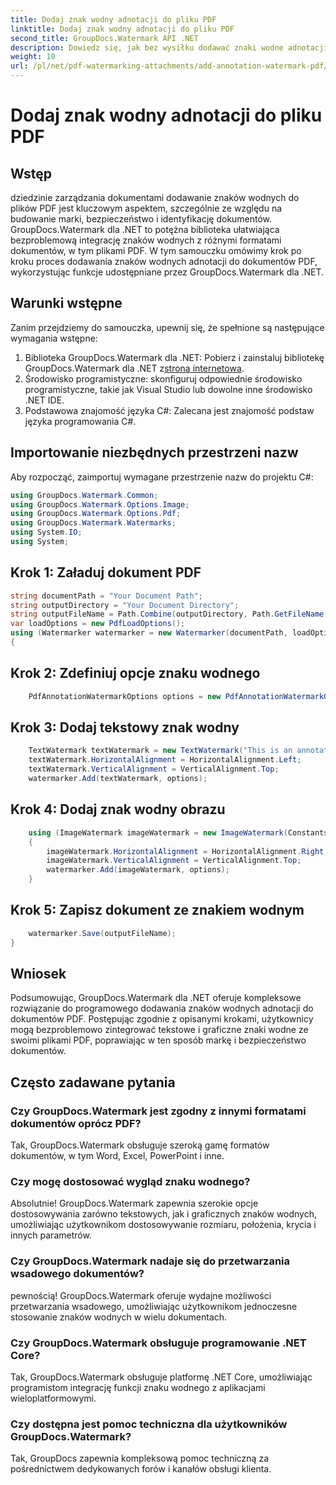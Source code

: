 ```yaml
---
title: Dodaj znak wodny adnotacji do pliku PDF
linktitle: Dodaj znak wodny adnotacji do pliku PDF
second_title: GroupDocs.Watermark API .NET
description: Dowiedz się, jak bez wysiłku dodawać znaki wodne adnotacji do dokumentów PDF za pomocą GroupDocs.Watermark dla .NET. Z łatwością zwiększ markę i bezpieczeństwo dokumentów.
weight: 10
url: /pl/net/pdf-watermarking-attachments/add-annotation-watermark-pdf/
---
```


# Dodaj znak wodny adnotacji do pliku PDF

## Wstęp
dziedzinie zarządzania dokumentami dodawanie znaków wodnych do plików PDF jest kluczowym aspektem, szczególnie ze względu na budowanie marki, bezpieczeństwo i identyfikację dokumentów. GroupDocs.Watermark dla .NET to potężna biblioteka ułatwiająca bezproblemową integrację znaków wodnych z różnymi formatami dokumentów, w tym plikami PDF. W tym samouczku omówimy krok po kroku proces dodawania znaków wodnych adnotacji do dokumentów PDF, wykorzystując funkcje udostępniane przez GroupDocs.Watermark dla .NET.
## Warunki wstępne
Zanim przejdziemy do samouczka, upewnij się, że spełnione są następujące wymagania wstępne:
1.  Biblioteka GroupDocs.Watermark dla .NET: Pobierz i zainstaluj bibliotekę GroupDocs.Watermark dla .NET z[strona internetowa](https://releases.groupdocs.com/Watermark/net/).
2. Środowisko programistyczne: skonfiguruj odpowiednie środowisko programistyczne, takie jak Visual Studio lub dowolne inne środowisko .NET IDE.
3. Podstawowa znajomość języka C#: Zalecana jest znajomość podstaw języka programowania C#.

## Importowanie niezbędnych przestrzeni nazw
Aby rozpocząć, zaimportuj wymagane przestrzenie nazw do projektu C#:
```csharp
using GroupDocs.Watermark.Common;
using GroupDocs.Watermark.Options.Image;
using GroupDocs.Watermark.Options.Pdf;
using GroupDocs.Watermark.Watermarks;
using System.IO;
using System;
```
## Krok 1: Załaduj dokument PDF
```csharp
string documentPath = "Your Document Path";
string outputDirectory = "Your Document Directory";
string outputFileName = Path.Combine(outputDirectory, Path.GetFileName(documentPath));
var loadOptions = new PdfLoadOptions();
using (Watermarker watermarker = new Watermarker(documentPath, loadOptions))
{
```
## Krok 2: Zdefiniuj opcje znaku wodnego
```csharp
	PdfAnnotationWatermarkOptions options = new PdfAnnotationWatermarkOptions();
```
## Krok 3: Dodaj tekstowy znak wodny
```csharp
	TextWatermark textWatermark = new TextWatermark("This is an annotation watermark", new Font("Arial", 8));
	textWatermark.HorizontalAlignment = HorizontalAlignment.Left;
	textWatermark.VerticalAlignment = VerticalAlignment.Top;
	watermarker.Add(textWatermark, options);
```
## Krok 4: Dodaj znak wodny obrazu
```csharp
	using (ImageWatermark imageWatermark = new ImageWatermark(Constants.ProtectJpg))
	{
		imageWatermark.HorizontalAlignment = HorizontalAlignment.Right;
		imageWatermark.VerticalAlignment = VerticalAlignment.Top;
		watermarker.Add(imageWatermark, options);
	}
```
## Krok 5: Zapisz dokument ze znakiem wodnym
```csharp
	watermarker.Save(outputFileName);
}
```

## Wniosek
Podsumowując, GroupDocs.Watermark dla .NET oferuje kompleksowe rozwiązanie do programowego dodawania znaków wodnych adnotacji do dokumentów PDF. Postępując zgodnie z opisanymi krokami, użytkownicy mogą bezproblemowo zintegrować tekstowe i graficzne znaki wodne ze swoimi plikami PDF, poprawiając w ten sposób markę i bezpieczeństwo dokumentów.
## Często zadawane pytania
### Czy GroupDocs.Watermark jest zgodny z innymi formatami dokumentów oprócz PDF?
Tak, GroupDocs.Watermark obsługuje szeroką gamę formatów dokumentów, w tym Word, Excel, PowerPoint i inne.
### Czy mogę dostosować wygląd znaku wodnego?
Absolutnie! GroupDocs.Watermark zapewnia szerokie opcje dostosowywania zarówno tekstowych, jak i graficznych znaków wodnych, umożliwiając użytkownikom dostosowywanie rozmiaru, położenia, krycia i innych parametrów.
### Czy GroupDocs.Watermark nadaje się do przetwarzania wsadowego dokumentów?
pewnością! GroupDocs.Watermark oferuje wydajne możliwości przetwarzania wsadowego, umożliwiając użytkownikom jednoczesne stosowanie znaków wodnych w wielu dokumentach.
### Czy GroupDocs.Watermark obsługuje programowanie .NET Core?
Tak, GroupDocs.Watermark obsługuje platformę .NET Core, umożliwiając programistom integrację funkcji znaku wodnego z aplikacjami wieloplatformowymi.
### Czy dostępna jest pomoc techniczna dla użytkowników GroupDocs.Watermark?
Tak, GroupDocs zapewnia kompleksową pomoc techniczną za pośrednictwem dedykowanych forów i kanałów obsługi klienta.